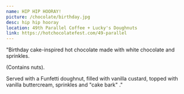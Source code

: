 ```yaml
---
name: HIP HIP HOORAY!
picture: /chocolate/birthday.jpg
desc: hip hip hooray
location: 49th Parallel Coffee + Lucky's Doughnuts
link: https://hotchocolatefest.com/49-parallel
---
```


"Birthday cake-inspired hot chocolate made with white chocolate and sprinkles.

(Contains nuts).

Served with a Funfetti doughnut, filled with vanilla custard, topped with vanilla buttercream, sprinkles and "cake bark" ."

